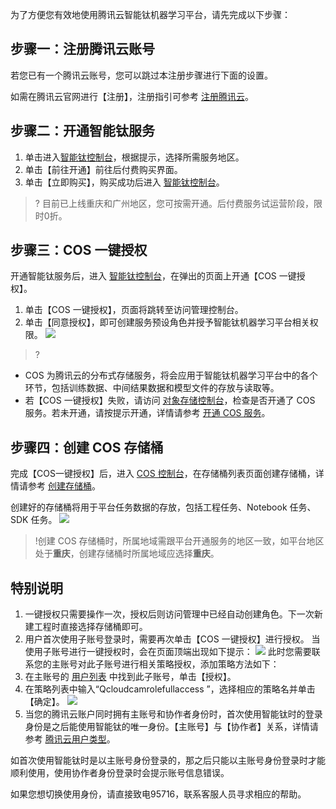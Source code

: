 为了方便您有效地使用腾讯云智能钛机器学习平台，请先完成以下步骤：

## 步骤一：注册腾讯云账号
若您已有一个腾讯云账号，您可以跳过本注册步骤进行下面的设置。

如需在腾讯云官网进行【注册】，注册指引可参考 [注册腾讯云](https://cloud.tencent.com/document/product/378/17985)。

## 步骤二：开通智能钛服务
1. 单击进入[智能钛控制台](https://tio.cloud.tencent.com/ml/index.html#/my)，根据提示，选择所需服务地区。
2. 单击【前往开通】前往后付费购买界面。
3. 单击【立即购买】，购买成功后进入 [智能钛控制台](https://tio.cloud.tencent.com/ml/index.html#/my)。

>? 目前已上线重庆和广州地区，您可按需开通。后付费服务试运营阶段，限时0折。

## 步骤三：COS 一键授权
开通智能钛服务后，进入 [智能钛控制台](https://tio.cloud.tencent.com/ml/index.html#/my)，在弹出的页面上开通【COS 一键授权】。
1. 单击【COS 一键授权】，页面将跳转至访问管理控制台。
2. 单击【同意授权】，即可创建服务预设角色并授予智能钛机器学习平台相关权限。
![](https://main.qcloudimg.com/raw/bf40a45dd1e0714ed57aea8df119fb09.png)

>? 
- COS 为腾讯云的分布式存储服务，将会应用于智能钛机器学习平台中的各个环节，包括训练数据、中间结果数据和模型文件的存放与读取等。
- 若【COS 一键授权】失败，请访问 [对象存储控制台](https://console.cloud.tencent.com/cos5)，检查是否开通了 COS 服务。若未开通，请按提示开通，详情请参考 [开通 COS 服务](https://cloud.tencent.com/document/product/436/6231)。

## 步骤四：创建 COS 存储桶
完成【COS一键授权】后，进入 [COS 控制台](https://console.cloud.tencent.com/cos5)，在存储桶列表页面创建存储桶，详情请参考 [创建存储桶](https://cloud.tencent.com/document/product/436/13309)。

创建好的存储桶将用于平台任务数据的存放，包括工程任务、Notebook 任务、SDK 任务。
![](https://main.qcloudimg.com/raw/3c6949bb5cc855f1624d07a75daef087.png)
>!创建 COS 存储桶时，所属地域需跟平台开通服务的地区一致，如平台地区处于**重庆**，创建存储桶时所属地域应选择**重庆**。

## 特别说明
1. 一键授权只需要操作一次，授权后则访问管理中已经自动创建角色。下一次新建工程时直接选择存储桶即可。
2. 用户首次使用子账号登录时，需要再次单击【COS 一键授权】进行授权。
当使用子账号进行一键授权时，会在页面顶端出现如下提示：
![](https://main.qcloudimg.com/raw/3220d130d68656ce67f57738fec9bb22.png)
此时您需要联系您的主账号对此子账号进行相关策略授权，添加策略方法如下：
 1. 在主账号的 [用户列表](https://console.cloud.tencent.com/cam) 中找到此子账号，单击【授权】。
 2. 在策略列表中输入“Qcloudcamrolefullaccess ”，选择相应的策略名并单击【确定】。
![](https://main.qcloudimg.com/raw/9639398dd11aee798b832a7f62291eac.png)
3. 当您的腾讯云账户同时拥有主账号和协作者身份时，首次使用智能钛时的登录身份是之后能使用智能钛的唯一身份。【主账号】与【协作者】关系，详情请参考 [腾讯云用户类型](https://cloud.tencent.com/document/product/598/13665)。

如首次使用智能钛时是以主账号身份登录的，那之后只能以主账号身份登录时才能顺利使用，使用协作者身份登录时会提示账号信息错误。

如果您想切换使用身份，请直接致电95716，联系客服人员寻求相应的帮助。

